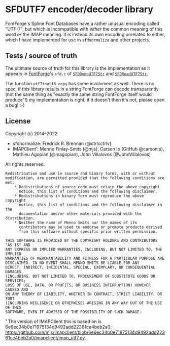 # SFDUTF7 encoder/decoder library

FontForge's Spline Font Databases have a rather unusual encoding called
"UTF-7", but which is incompatible with *either* the common meaning of this
word *or* the IMAP meaning. It is instead its own encoding unrelated to either,
which I have implemented for use in `sfdnormalize` and other projects.

## Tests / source of truth

The ultimate source of truth for this library is the implementation as it
appears in [FontForge](https://github.com/fontforge/fontforge)'s `sfd.c` of
[`SFDDumpUTF7Str`](https://github.com/fontforge/fontforge/blob/18225116959807bcf0276ff07f69a19b0dddfe52/fontforge/sfd.c#L207)
and
[`SFDReadUTF7Str`](https://github.com/fontforge/fontforge/blob/18225116959807bcf0276ff07f69a19b0dddfe52/fontforge/sfd.c#L413).

The function `utf7toutf8_copy` has some involvment as well. There is no spec,
if this library results in a string FontForge can decode transparently (not the
same thing as "exactly the same string FontForge itself would produce"!) my
implementation is right; if it doesn't then it's not, please open a bug! :-)

## License

Copyright (c) 2014–2022

* sfdnormalize: Fredrick R. Brennan (@ctrlcctrlv)
* IMAPClient¹: Menno Finlay-Smits (@mjs), Carson Ip (GitHub @carsonip), Mathieu
Agopian (@magopian), John Villalovos (@JohnVillalovos)

All rights reserved.

    Redistribution and use in source and binary forms, with or without
    modification, are permitted provided that the following conditions are met:
        * Redistributions of source code must retain the above copyright
          notice, this list of conditions and the following disclaimer.
        * Redistributions in binary form must reproduce the above copyright
          notice, this list of conditions and the following disclaimer in the
          documentation and/or other materials provided with the distribution.
        * Neither the name of Menno Smits nor the names of its
          contributors may be used to endorse or promote products derived
          from this software without specific prior written permission.

    THIS SOFTWARE IS PROVIDED BY THE COPYRIGHT HOLDERS AND CONTRIBUTORS "AS IS" AND
    ANY EXPRESS OR IMPLIED WARRANTIES, INCLUDING, BUT NOT LIMITED TO, THE IMPLIED
    WARRANTIES OF MERCHANTABILITY AND FITNESS FOR A PARTICULAR PURPOSE ARE
    DISCLAIMED. IN NO EVENT SHALL MENNO SMITS BE LIABLE FOR ANY
    DIRECT, INDIRECT, INCIDENTAL, SPECIAL, EXEMPLARY, OR CONSEQUENTIAL DAMAGES
    (INCLUDING, BUT NOT LIMITED TO, PROCUREMENT OF SUBSTITUTE GOODS OR SERVICES;
    LOSS OF USE, DATA, OR PROFITS; OR BUSINESS INTERRUPTION) HOWEVER CAUSED AND
    ON ANY THEORY OF LIABILITY, WHETHER IN CONTRACT, STRICT LIABILITY, OR TORT
    (INCLUDING NEGLIGENCE OR OTHERWISE) ARISING IN ANY WAY OUT OF THE USE OF THIS
    SOFTWARE, EVEN IF ADVISED OF THE POSSIBILITY OF SUCH DAMAGE.

¹ The version of IMAPClient this is based on is
  6e6ec34b0e71975134d9492add22361ce4beb2a0:
  <https://github.com/mjs/imapclient/blob/6e6ec34b0e71975134d9492add22361ce4beb2a0/imapclient/imap_utf7.py>.
